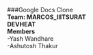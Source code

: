###Google Docs Clone<br>
**Team: MARCOS_IIITSURAT**<br>
**DEVHEAT**<br>
**Members**<br>
-Yash Wandhare<br>
-Ashutosh Thakur